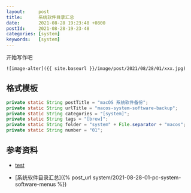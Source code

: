 ```yaml
---
layout:     post
title:      系统软件目录汇总
date:       2021-08-28 19:23:48 +0800
postId:     2021-08-28-19-23-48
categories: [system]
keywords:   [system]
---
```


开始写作吧
```
![image-alter]({{ site.baseurl }}/image/post/2021/08/28/01/xxx.jpg)
```

## 格式模板
```java
private static String postTitle = "macOS 系统软件备份";
private static String urlTitle = "macos-system-software-backup";
private static String categories = "[system]";
private static String tags = "[brew]";
private static String folder = "system" + File.separator + "macos";
private static String number = "01";
```

## 参考资料

* [test](test.html)

* [系统软件目录汇总]({% post_url system/2021-08-28-01-pc-system-software-menus %})
